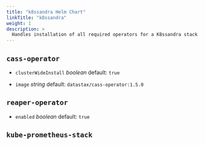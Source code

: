 ```yaml
---
title: "k8ssandra Helm Chart"
linkTitle: "k8ssandra"
weight: 1
description: >
  Handles installation of all required operators for a K8ssandra stack.
---
```


## `cass-operator`

* `clusterWideInstall`
  _boolean_
  default: `true`

* `image`
  _string_
  default: `datastax/cass-operator:1.5.0`

## `reaper-operator`

* `enabled`
  _boolean_
  default: `true`

## `kube-prometheus-stack`
